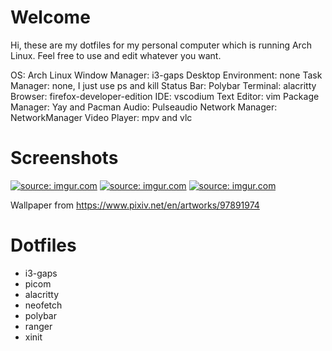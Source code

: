 # Welcome
Hi, these are my dotfiles for my personal computer which is running Arch Linux. Feel free to use and edit whatever you want.

OS: Arch Linux
Window Manager: i3-gaps
Desktop Environment: none
Task Manager: none, I just use ps and kill
Status Bar: Polybar
Terminal: alacritty
Browser: firefox-developer-edition
IDE: vscodium
Text Editor: vim
Package Manager: Yay and Pacman
Audio: Pulseaudio
Network Manager: NetworkManager
Video Player: mpv and vlc

# Screenshots
<a href="https://imgur.com/FA9Ns70"><img src="https://i.imgur.com/FA9Ns70.jpg" title="source: imgur.com" /></a>
<a href="https://imgur.com/XM8URjl"><img src="https://i.imgur.com/XM8URjl.jpg" title="source: imgur.com" /></a>
<a href="https://imgur.com/KFRRVjN"><img src="https://i.imgur.com/KFRRVjN.jpg" title="source: imgur.com" /></a>

Wallpaper from https://www.pixiv.net/en/artworks/97891974

# Dotfiles
* i3-gaps
* picom
* alacritty
* neofetch
* polybar
* ranger
* xinit
